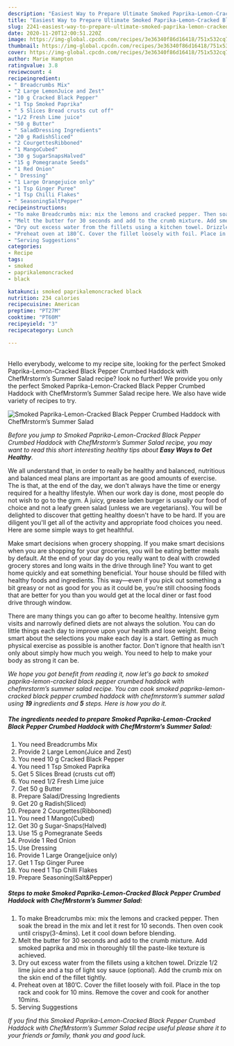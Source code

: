 ```yaml
---
description: "Easiest Way to Prepare Ultimate Smoked Paprika-Lemon-Cracked Black Pepper Crumbed Haddock with ChefMrstorm’s Summer Salad"
title: "Easiest Way to Prepare Ultimate Smoked Paprika-Lemon-Cracked Black Pepper Crumbed Haddock with ChefMrstorm’s Summer Salad"
slug: 2241-easiest-way-to-prepare-ultimate-smoked-paprika-lemon-cracked-black-pepper-crumbed-haddock-with-chefmrstorms-summer-salad
date: 2020-11-20T12:00:51.220Z
image: https://img-global.cpcdn.com/recipes/3e36340f86d16418/751x532cq70/smoked-paprika-lemon-cracked-black-pepper-crumbed-haddock-with-chefmrstorms-summer-salad-recipe-main-photo.jpg
thumbnail: https://img-global.cpcdn.com/recipes/3e36340f86d16418/751x532cq70/smoked-paprika-lemon-cracked-black-pepper-crumbed-haddock-with-chefmrstorms-summer-salad-recipe-main-photo.jpg
cover: https://img-global.cpcdn.com/recipes/3e36340f86d16418/751x532cq70/smoked-paprika-lemon-cracked-black-pepper-crumbed-haddock-with-chefmrstorms-summer-salad-recipe-main-photo.jpg
author: Marie Hampton
ratingvalue: 3.8
reviewcount: 4
recipeingredient:
- " Breadcrumbs Mix"
- "2 Large LemonJuice and Zest"
- "10 g Cracked Black Pepper"
- "1 Tsp Smoked Paprika"
- " 5 Slices Bread crusts cut off"
- "1/2 Fresh Lime juice"
- "50 g Butter"
- " SaladDressing Ingredients"
- "20 g RadishSliced"
- "2 CourgettesRibboned"
- "1 MangoCubed"
- "30 g SugarSnapsHalved"
- "15 g Pomegranate Seeds"
- "1 Red Onion"
- " Dressing"
- "1 Large Orangejuice only"
- "1 Tsp Ginger Puree"
- "1 Tsp Chilli Flakes"
- " SeasoningSaltPepper"
recipeinstructions:
- "To make Breadcrumbs mix: mix the lemons and cracked pepper. Then soak the bread in the mix and let it rest for 10 seconds. Then oven cook until crispy(3-4mins). Let it cool down before blending."
- "Melt the butter for 30 seconds and add to the crumb mixture. Add smoked paprika and mix in thoroughly till the paste-like texture is achieved."
- "Dry out excess water from the fillets using a kitchen towel. Drizzle 1/2 lime juice and a tsp of light soy sauce (optional). Add the crumb mix on the skin end of the fillet tightly."
- "Preheat oven at 180’C. Cover the fillet loosely with foil. Place in the top rack and cook for 10 mins. Remove the cover and cook for another 10mins."
- "Serving Suggestions"
categories:
- Recipe
tags:
- smoked
- paprikalemoncracked
- black

katakunci: smoked paprikalemoncracked black 
nutrition: 234 calories
recipecuisine: American
preptime: "PT27M"
cooktime: "PT60M"
recipeyield: "3"
recipecategory: Lunch

---
```

<br>
Hello everybody, welcome to my recipe site, looking for the perfect Smoked Paprika-Lemon-Cracked Black Pepper Crumbed Haddock with ChefMrstorm’s Summer Salad recipe? look no further! We provide you only the perfect Smoked Paprika-Lemon-Cracked Black Pepper Crumbed Haddock with ChefMrstorm’s Summer Salad recipe here. We also have wide variety of recipes to try.
<br>


![Smoked Paprika-Lemon-Cracked Black Pepper Crumbed Haddock with ChefMrstorm’s Summer Salad](https://img-global.cpcdn.com/recipes/3e36340f86d16418/751x532cq70/smoked-paprika-lemon-cracked-black-pepper-crumbed-haddock-with-chefmrstorms-summer-salad-recipe-main-photo.jpg)

<i>Before you jump to Smoked Paprika-Lemon-Cracked Black Pepper Crumbed Haddock with ChefMrstorm’s Summer Salad recipe, you may want to read this short interesting healthy tips about <strong>Easy Ways to Get Healthy</strong>.</i>

We all understand that, in order to really be healthy and balanced, nutritious and balanced meal plans are important as are good amounts of exercise. The  is that, at the end of the day, we don't always have the time or energy required for a healthy lifestyle. When our work day is done, most people do not wish to go to the gym. A juicy, grease laden burger is usually our food of choice and not a leafy green salad (unless we are vegetarians). You will be delighted to discover that getting healthy doesn't have to be hard. If you are diligent you'll get all of the activity and appropriate food choices you need. Here are some simple ways to get healthful.

Make smart decisions when grocery shopping. If you make smart decisions when you are shopping for your groceries, you will be eating better meals by default. At the end of your day do you really want to deal with crowded grocery stores and long waits in the drive through line? You want to get home quickly and eat something beneficial. Your house should be filled with healthy foods and ingredients. This way—even if you pick out something a bit greasy or not as good for you as it could be, you’re still choosing foods that are better for you than you would get at the local diner or fast food drive through window.

There are many things you can go after to become healthy. Intensive gym visits and narrowly defined diets are not always the solution. You can do little things each day to improve upon your health and lose weight. Being smart about the selections you make each day is a start. Getting as much physical exercise as possible is another factor. Don't ignore that health isn't only about simply how much you weigh. You need to help to make your body as strong it can be. 


<i>We hope you got benefit from reading it, now let's go back to smoked paprika-lemon-cracked black pepper crumbed haddock with chefmrstorm’s summer salad recipe. You can cook smoked paprika-lemon-cracked black pepper crumbed haddock with chefmrstorm’s summer salad using <strong>19</strong> ingredients and <strong>5</strong> steps. Here is how you do it.
</i>

##### The ingredients needed to prepare Smoked Paprika-Lemon-Cracked Black Pepper Crumbed Haddock with ChefMrstorm’s Summer Salad:

1. You need  Breadcrumbs Mix
1. Provide 2 Large Lemon(Juice and Zest)
1. You need 10 g Cracked Black Pepper
1. You need 1 Tsp Smoked Paprika
1. Get  5 Slices Bread (crusts cut off)
1. You need 1/2 Fresh Lime juice
1. Get 50 g Butter
1. Prepare  Salad/Dressing Ingredients
1. Get 20 g Radish(Sliced)
1. Prepare 2 Courgettes(Ribboned)
1. You need 1 Mango(Cubed)
1. Get 30 g Sugar-Snaps(Halved)
1. Use 15 g Pomegranate Seeds
1. Provide 1 Red Onion
1. Use  Dressing
1. Provide 1 Large Orange(juice only)
1. Get 1 Tsp Ginger Puree
1. You need 1 Tsp Chilli Flakes
1. Prepare  Seasoning(Salt&amp;Pepper)


##### Steps to make Smoked Paprika-Lemon-Cracked Black Pepper Crumbed Haddock with ChefMrstorm’s Summer Salad:

1. To make Breadcrumbs mix: mix the lemons and cracked pepper. Then soak the bread in the mix and let it rest for 10 seconds. Then oven cook until crispy(3-4mins). Let it cool down before blending.
1. Melt the butter for 30 seconds and add to the crumb mixture. Add smoked paprika and mix in thoroughly till the paste-like texture is achieved.
1. Dry out excess water from the fillets using a kitchen towel. Drizzle 1/2 lime juice and a tsp of light soy sauce (optional). Add the crumb mix on the skin end of the fillet tightly.
1. Preheat oven at 180’C. Cover the fillet loosely with foil. Place in the top rack and cook for 10 mins. Remove the cover and cook for another 10mins.
1. Serving Suggestions


<i>If you find this Smoked Paprika-Lemon-Cracked Black Pepper Crumbed Haddock with ChefMrstorm’s Summer Salad recipe useful please share it to your friends or family, thank you and good luck.</i>
